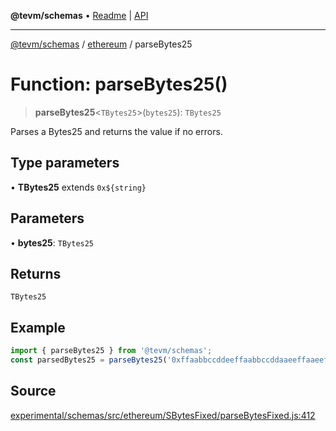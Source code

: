 **@tevm/schemas** • [Readme](../../README.md) \| [API](../../modules.md)

***

[@tevm/schemas](../../README.md) / [ethereum](../README.md) / parseBytes25

# Function: parseBytes25()

> **parseBytes25**\<`TBytes25`\>(`bytes25`): `TBytes25`

Parses a Bytes25 and returns the value if no errors.

## Type parameters

• **TBytes25** extends ```0x${string}```

## Parameters

• **bytes25**: `TBytes25`

## Returns

`TBytes25`

## Example

```ts
import { parseBytes25 } from '@tevm/schemas';
const parsedBytes25 = parseBytes25('0xffaabbccddeeffaabbccddaaeeffaaeeffbbccddccbbdd');
```

## Source

[experimental/schemas/src/ethereum/SBytesFixed/parseBytesFixed.js:412](https://github.com/evmts/tevm-monorepo/blob/main/experimental/schemas/src/ethereum/SBytesFixed/parseBytesFixed.js#L412)

